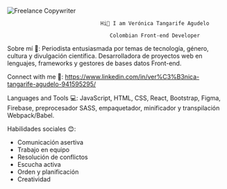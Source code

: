![Freelance Copywriter](https://github.com/veroa8/Veroa8/assets/138082640/4bc1aac8-ded2-4ef5-af27-a9cec4760572)

                                  Hi👋 I am Verónica Tangarife Agudelo

                                     Colombian Front-end Developer

Sobre mí 👀:
Periodista entusiasmada por temas de tecnología, género, cultura y divulgación científica. Desarrolladora de proyectos web en lenguajes, frameworks y gestores de bases datos Front-end.
                                    
Connect with me 🌱:
https://www.linkedin.com/in/ver%C3%B3nica-tangarife-agudelo-941595295/

Languages and Tools 💻:
JavaScript, HTML, CSS, React, Bootstrap, Figma, Firebase, preprocesador SASS, empaquetador, minificador y transpilación Webpack/Babel. 

Habilidades sociales 😊: 
- Comunicación asertiva
- Trabajo en equipo
- Resolución de conflictos
- Escucha activa
- Orden y planificación
- Creatividad 


